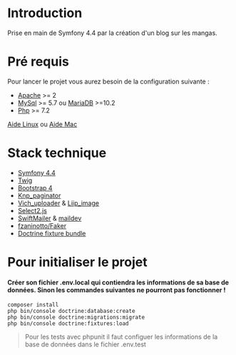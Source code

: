 # Introduction
Prise en main de Symfony 4.4 par la création d'un blog sur les mangas.

# Pré requis

Pour lancer le projet vous aurez besoin de la configuration suivante :
* [Apache](http://httpd.apache.org/docs/2.4/fr/install.html) >= 2
* [MySql](https://dev.mysql.com/doc/mysql-installation-excerpt/5.7/en/) >= 5.7 ou [MariaDB](https://mariadb.com/kb/en/where-to-download-mariadb/#the-latest-packages) >=10.2
* [Php](https://www.php.net/manual/fr/install.php) >= 7.2

 [Aide Linux](https://www.digitalocean.com/community/tutorials/comment-installer-la-pile-linux-apache-mysql-php-lamp-sur-un-serveur-ubuntu-18-04-fr)
  ou [Aide Mac](https://documentation.mamp.info/en/MAMP-Mac/Installation/) 
  
# Stack technique
* [Symfony 4.4](https://symfony.com/doc/4.4/setup.html)
* [Twig](https://twig.symfony.com/)
* [Bootstrap 4](https://getbootstrap.com/)
* [Knp_paginator](https://github.com/KnpLabs/KnpPaginatorBundle)
* [Vich_uploader](https://github.com/dustin10/VichUploaderBundle) & [Liip_image](https://symfony.com/doc/master/bundles/LiipImagineBundle/index.html)
* [Select2.js](https://select2.org/getting-started/installation)
* [SwiftMailer](https://symfony.com/doc/4.4/email.html#installation) & [maildev](https://maildev.com/)
* [fzaninotto/Faker](https://github.com/fzaninotto/Faker)
* [Doctrine fixture bundle](https://symfony.com/doc/current/bundles/DoctrineFixturesBundle/index.html)

# Pour initialiser le projet

#### Créer son fichier .env.local qui contiendra les informations de sa base de données. Sinon les commandes suivantes ne pourront pas fonctionner !

```
composer install
php bin/console doctrine:database:create
php bin/console doctrine:migrations:migrate
php bin/console doctrine:fixtures:load
```
> Pour les tests avec phpunit il faut configuer les informations de la base de données dans le fichier .env.test

